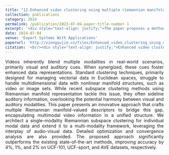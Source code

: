 ```yaml
---
title: "12.Enhanced video clustering using multiple riemannian manifold-valued descriptors and audio-visual information"
collection: publications
category: 2024
permalink: /publication/2023-07-04-paper-title-number-1
excerpt: '<div style="text-align: justify;">The paper proposes a method using multiple Riemannian manifold - valued descriptors and audio - visual information for video clustering, including single - and multi - modality approaches, and shows its superiority over existing methods through experiments.</div>'
date: 2024-07-04
venue: 'Expert Systems With Applications'
paperurl: 'http://xiongyujie.cn/files/Enhanced_video_clustering_using_multiple_riemannian_manifold-valued_descriptors_and_audio-visual_information.pdf'
citation: '<br/><div style="text-align: justify;">Enhanced video clustering using multiple riemannian manifold-valued descriptors and audio-visual information, W. Hu, H. Zhan*, Y. Tian, Y.-J. Xiong and Y. Lu, Expert Systems with Applications, 2024, 246: 123099</div>'
---
```


<div style="text-align: justify;">Videos inherently blend multiple modalities in real-world scenarios, primarily visual and auditory cues. When synergized, these cues foster enhanced data representations. Standard clustering techniques, primarily designed for managing vectorial data in Euclidean spaces, struggle to handle multidimensional data with nonlinear manifold structures, such as video or image sets. While recent subspace clustering methods using Riemannian manifold representation tackle this issue, they often sideline auditory information, overlooking the potential harmony between visual and auditory modalities. This paper presents an innovative approach that crafts multiple Riemannian manifold-valued descriptors to bridge this gap, encapsulating multimodal video information in a unified structure. We architect a single-modality Riemannian subspace clustering for individual modal data and extend it to a multi-modality framework, leveraging the interplay of audio-visual data. Detailed optimization and convergence analysis are also provided. The proposed approach significantly outperforms the existing state-of-the-art methods, improving accuracy by 4%, 1%, and 2% on UCF-101, UCF-sport, and AVE datasets, respectively.</div>

<br/>
